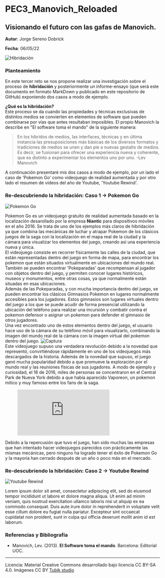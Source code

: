 # PEC3_Manovich_Reloaded
##  Visionando el futuro con las gafas de Manovich.


**Autor**: Jorge Sereno Dobrick

**Fecha**: 06/05/22

![Hibridación](https://www.playmedic.com/wp-content/uploads/2016/05/recursos-digitales-para-farmacia.png) 



### Planteamiento


En este tercer reto se nos propone realizar una investigación sobre el proceso de **hibridación** y posteriormente un informe-ensayo (que será este documento en formato MarkDown y publicado en este repositorio de GitHub) exponiendo dos casos a modo de ejemplo.  
  
**¿Qué es la hibridación?**  
Este proceso se da cuando las propiedades y técnicas exclusivas de distintos medios se convierten en elementos de software que pueden combinarse por vías que antes resultaban imposibles.
El propio Manovich la describe en "El software toma el mando" de la siguiente manera: 
>En los híbridos de medios, las interfaces, técnicas y en última instancia las presuposiciones más básicas de los diversos formatos y tradiciones de medios se unen y dan pie a nuevas gestalts de medios. Es decir, se fusionan para ofrecer una experiencia nueva y coherente, que es distinto a experimentar los elementos uno por uno. -Lev Manovich

A continuación presentaré mis dos casos a modo de ejemplo, por un lado el caso de 'Pokemon Go' como videojuego de realidad aumentada y por otro lado el resumen de vídeos del año de Youtube, 'Youtube Rewind'.


### Re-descubriendo la hibridación: Caso 1 -> Pokemon Go
![Pokemon Go](https://assets.pokemon.com/assets/cms2-es-es/img/video-games/video-games/pokemon_go/pokemon-go-169.jpg) 

Pokemon Go es un videojuego gratuito de realidad aumentada basado en la localización desarollado por la empresa **Niantic** para dispositivos móviles en el año 2016.   Se trata de uno de los ejemplos más claros de hibridación ya que combina las mecánicas de luchar y atrapar Pokemon de los clásicos juegos de la saga con la localización en el mapa real de la ciudad y la cámara para visualizar los elementos del juego, creando así una experiencia nueva y única.  
El videojuego consiste en recorrer físicamente las calles de la ciudad, que están representadas dentro del juego en forma de mapa, para encontrar los pokemon que están situados virtualmente en ubicaciones del mundo real. También se pueden encontrar 'Pokeparadas' que recompensan al jugador con objetos dentro del juego, y permiten conocer lugares históricos, museos y monumentos, entre otras cosas, ya que normalmente están situadas en esas ubicaciones.  
Además de las Pokeparadas, y con mucha importancia dentro del juego, se pueden encontrar los clásicos Gimnasios Pokemon en lugares normalmente accesibles para los jugadores. Estos gimnasios son lugares virtuales dentro del juego a los que se puede acudir de forma presencial utilizando la ubicación del teléfono para realizar una incursión y combatir contra el pokemon defensor o asignar un pokemon para defender el gimnasio de otros jugadores.  
Una vez encontrado uno de estos elementos dentro del juego, el usuario hace uso de la cámara de su teléfono móvil para visualizarlo, combinando la imagen del mundo real de la cámara con la imagen virtual del pokemon dentro del juego.
![Captura](https://www.movilzona.es/app/uploads/2016/08/caza-pokemon-go.jpg)  
Este videojuego supuso una verdadera revolución debido a la novedad que representó, convirtiéndose rápidamente en uno de los videojuegos más descargados de la historia. Además de la novedad que supuso, el juego ganó mucha popularidad debido a que promueve la exploración por el mundo real y las reuniones físicas de sus jugadores. A modo de ejemplo y curiosidad, el 16 de 2016, miles de personas se concentraron en el Central Park de Nueva York debido a que había aparecido Vaporeon, un pokemon mítico y muy famoso entre los fans de la saga.  

<figure class="video_container">
  <iframe src="https://www.youtube.com/watch?v=6wVD1zdklqw&ab_channel=MeriStation" frameborder="0" allowfullscreen="true"> </iframe>
</figure>

Debido a la repercusión que tuvo el juego, han sido muchas las empresas que han intentado hacer videojuegos parecidos con prácticamente las mismas mecánicas, pero ninguno ha logrado tener el éxito de Pokemon Go y la mayoría han cerrado después de un año o poco más en el mercado.


### Re-descubriendo la hibridación: Caso 2 -> Youtube Rewind
![Youtube Rewind](https://depor.com/resizer/NFIxQQGfCvQHApf1t8UaSDxCzrM=/580x330/smart/filters:format(jpeg):quality(75)/cloudfront-us-east-1.images.arcpublishing.com/elcomercio/Z6LZ5PZEQRFWNEPQX2ZL6MFK54.jpg) 

Lorem ipsum dolor sit amet, consectetur adipiscing elit, sed do eiusmod tempor incididunt ut labore et dolore magna aliqua. Ut enim ad minim veniam, quis nostrud exercitation ullamco laboris nisi ut aliquip ex ea commodo consequat. Duis aute irure dolor in reprehenderit in voluptate velit esse cillum dolore eu fugiat nulla pariatur. Excepteur sint occaecat cupidatat non proident, sunt in culpa qui officia deserunt mollit anim id est laborum.


### Referencias y Bibliografía

* Manovich, Lev. (2013). **El Software toma el mando**. Barcelona: Editorial UOC. 


----

Licencia: Material Creative Commons desarrollado bajo licencia CC BY-SA 4.0. Imágenes CC BY [Tubik studio](https://blog.tubikstudio.com/how-to-create-original-flat-illustrations-designers-tips/) 
